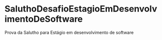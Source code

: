 # SaluthoDesafioEstagioEmDesenvolvimentoDeSoftware
Prova da Salutho para Estágio em desenvolvimento de software
